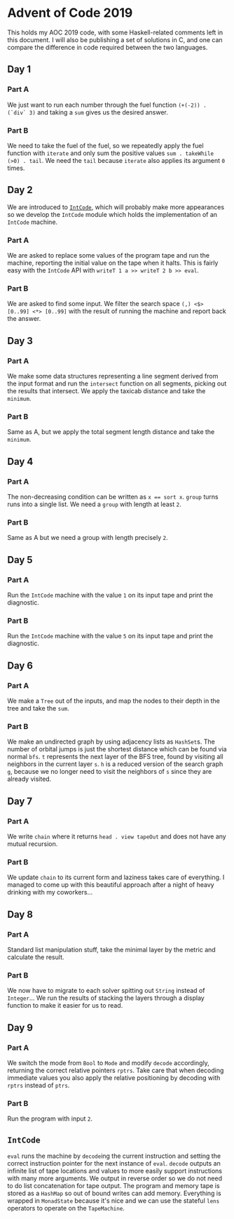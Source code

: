 # Advent of Code 2019

This holds my AOC 2019 code, with some Haskell-related comments left in this
document. I will also be publishing a set of solutions in C, and one can compare
the difference in code required between the two languages.

## Day 1

### Part A

We just want to run each number through the fuel function ``(+(-2)) . (`div`
3)`` and taking a `sum` gives us the desired answer.

### Part B

We need to take the fuel of the fuel, so we repeatedly apply the fuel function
with `iterate` and only sum the positive values `sum . takeWhile (>0) . tail`.
We need the `tail` because `iterate` also applies its argument `0` times.

## Day 2

We are introduced to [`IntCode`](#intcode), which will probably make more
appearances so we develop the `IntCode` module which holds the implementation of
an `IntCode` machine.

### Part A

We are asked to replace some values of the program tape and run the machine,
reporting the initial value on the tape when it halts. This is fairly easy with
the `IntCode` API with `writeT 1 a >> writeT 2 b >> eval`.

### Part B

We are asked to find some input. We filter the search space `(,) <$> [0..99] <*>
[0..99]` with the result of running the machine and report back the answer.

## Day 3

### Part A

We make some data structures representing a line segment derived from the input
format and run the `intersect` function on all segments, picking out the results
that intersect. We apply the taxicab distance and take the `minimum`.

### Part B

Same as A, but we apply the total segment length distance and take the
`minimum`.

## Day 4

### Part A

The non-decreasing condition can be written as `x == sort x`. `group` turns runs
into a single list. We need a `group` with length at least `2`.

### Part B

Same as A but we need a group with length precisely `2`.

## Day 5

### Part A

Run the `IntCode` machine with the value `1` on its input tape and print the
diagnostic.

### Part B

Run the `IntCode` machine with the value `5` on its input tape and print the
diagnostic.

## Day 6

### Part A

We make a `Tree` out of the inputs, and map the nodes to their depth in the tree
and take the `sum`.

### Part B

We make an undirected graph by using adjacency lists as `HashSet`s. The number
of orbital jumps is just the shortest distance which can be found via normal
`bfs`. `t` represents the next layer of the BFS tree, found by visiting all
neighbors in the current layer `s`. `h` is a reduced version of the search graph
`g`, because we no longer need to visit the neighbors of `s` since they are
already visited.

## Day 7

### Part A

We write `chain` where it returns `head . view tapeOut` and does not have any
mutual recursion.

### Part B

We update `chain` to its current form and laziness takes care of everything. I
managed to come up with this beautiful approach after a night of heavy drinking
with my coworkers...

## Day 8

### Part A

Standard list manipulation stuff, take the minimal layer by the metric and
calculate the result.

### Part B

We now have to migrate to each solver spitting out `String` instead of
`Integer`... We run the results of stacking the layers through a display
function to make it easier for us to read.

## Day 9

### Part A

We switch the mode from `Bool` to `Mode` and modify `decode` accordingly,
returning the correct relative pointers `rptrs`. Take care that when decoding
immediate values you also apply the relative positioning by decoding with
`rptrs` instead of `ptrs`.

### Part B

Run the program with input `2`.

## `IntCode`

`eval` runs the machine by `decode`ing the current instruction and setting the
correct instruction pointer for the next instance of `eval`. `decode` outputs an
infinite list of tape locations and values to more easily support instructions
with many more arguments. We output in reverse order so we do not need to do
list concatenation for tape output. The program and memory tape is stored as a
`HashMap` so out of bound writes can add memory. Everything is wrapped in
`MonadState` because it's nice and we can use the stateful `lens` operators to
operate on the `TapeMachine`.
